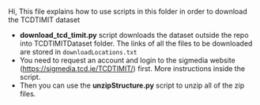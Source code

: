 Hi, 
This file explains how to use scripts in this folder in order to download the TCDTIMIT dataset

- **download_tcd_timit.py** script downloads the dataset outside the repo into TCDTIMITDataset folder. The links of all the files to be downloaded are stored in `downloadLocations.txt`  
- You need to request an account and login to the sigmedia website (https://sigmedia.tcd.ie/TCDTIMIT/) first. More instructions inside the script.  
- Then you can use the **unzipStructure.py** script to unzip all of the zip files.